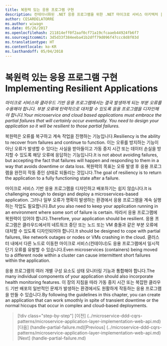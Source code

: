 ```yaml
---
title: 복원력 있는 응용 프로그램 구현
description: 컨테이너화된 .NET 응용 프로그램을 위한 .NET 마이크로 서비스 아키텍처 | 복원력 있는 응용 프로그램 구현
author: CESARDELATORRE
ms.author: wiwagn
ms.date: 05/26/2017
ms.openlocfilehash: 211814eff0f2aaf0cf71a19cfcaaeb44924fb6f7
ms.sourcegitcommit: 3d5d33f384eeba41b2dff79d096f47ccc8d8f03d
ms.translationtype: HT
ms.contentlocale: ko-KR
ms.lasthandoff: 05/04/2018
---
```

# <a name="implementing-resilient-applications"></a><span data-ttu-id="8675e-103">복원력 있는 응용 프로그램 구현</span><span class="sxs-lookup"><span data-stu-id="8675e-103">Implementing Resilient Applications</span></span>

<span data-ttu-id="8675e-104">*마이크로 서비스와 클라우드 기반 응용 프로그램에서는 결국 발생하게 되는 부분 오류를 수용해야 합니다. 부분 오류에 탄력적으로 대처할 수 있도록 응용 프로그램을 디자인해야 합니다.*</span><span class="sxs-lookup"><span data-stu-id="8675e-104">*Your microservice and cloud based applications must embrace the partial failures that will certainly occur eventually. You need to design your application so it will be resilient to those partial failures.*</span></span>

<span data-ttu-id="8675e-105">복원력은 오류를 복구하고 계속 작업을 진행하는 기능입니다.</span><span class="sxs-lookup"><span data-stu-id="8675e-105">Resiliency is the ability to recover from failures and continue to function.</span></span> <span data-ttu-id="8675e-106">이는 오류를 방지하는 기능이 아닌 오류가 발생할 수 있다는 사실을 받아들이고 가동 중지 시간 또는 데이터 손실을 방지할 수 있도록 해당 오류에 응답하는 기능입니다.</span><span class="sxs-lookup"><span data-stu-id="8675e-106">It is not about avoiding failures, but accepting the fact that failures will happen and responding to them in a way that avoids downtime or data loss.</span></span> <span data-ttu-id="8675e-107">복원력의 목표는 오류 발생 후 응용 프로그램을 완전히 작동 중인 상태로 되돌리는 것입니다.</span><span class="sxs-lookup"><span data-stu-id="8675e-107">The goal of resiliency is to return the application to a fully functioning state after a failure.</span></span>

<span data-ttu-id="8675e-108">마이크로 서비스 기반 응용 프로그램을 디자인하고 배포하기는 쉽지 않습니다.</span><span class="sxs-lookup"><span data-stu-id="8675e-108">It is challenging enough to design and deploy a microservices-based application.</span></span> <span data-ttu-id="8675e-109">그러나 일부 오류가 명확히 발생하는 환경에서 응용 프로그램을 계속 실행하는 작업도 필요합니다.</span><span class="sxs-lookup"><span data-stu-id="8675e-109">But you also need to keep your application running in an environment where some sort of failure is certain.</span></span> <span data-ttu-id="8675e-110">따라서 응용 프로그램에 복원력이 있어야 합니다.</span><span class="sxs-lookup"><span data-stu-id="8675e-110">Therefore, your application should be resilient.</span></span> <span data-ttu-id="8675e-111">응용 프로그램은 클라우드에서의 네트워크 중단 또는 노드 또는 VM 충돌과 같은 부분 오류에 대처할 수 있도록 디자인되어야 합니다.</span><span class="sxs-lookup"><span data-stu-id="8675e-111">It should be designed to cope with partial failures, like network outages or nodes or VMs crashing in the cloud.</span></span> <span data-ttu-id="8675e-112">클러스터 내에서 다른 노드로 이동한 마이크로 서비스(컨테이너)도 응용 프로그램에서 일시적 단기 오류를 유발할 수 있습니다.</span><span class="sxs-lookup"><span data-stu-id="8675e-112">Even microservices (containers) being moved to a different node within a cluster can cause intermittent short failures within the application.</span></span>

<span data-ttu-id="8675e-113">응용 프로그램의 여러 개별 구성 요소도 상태 모니터링 기능과 통합해야 합니다.</span><span class="sxs-lookup"><span data-stu-id="8675e-113">The many individual components of your application should also incorporate health monitoring features.</span></span> <span data-ttu-id="8675e-114">이 장의 지침을 따라 가동 중지 시간 또는 복잡한 클라우드 기반 배포의 일반적인 문제가 발생하는 환경에서도 원활하게 작동하는 응용 프로그램을 만들 수 있습니다.</span><span class="sxs-lookup"><span data-stu-id="8675e-114">By following the guidelines in this chapter, you can create an application that can work smoothly in spite of transient downtime or the normal hiccups that occur in complex and cloud-based deployments.</span></span>


>[!div class="step-by-step"]
<span data-ttu-id="8675e-115">[이전] (../microservice-ddd-cqrs-patterns/microservice-application-layer-implementation-web-api.md) [다음] (handle-partial-failure.md)</span><span class="sxs-lookup"><span data-stu-id="8675e-115">[Previous] (../microservice-ddd-cqrs-patterns/microservice-application-layer-implementation-web-api.md) [Next] (handle-partial-failure.md)</span></span>
